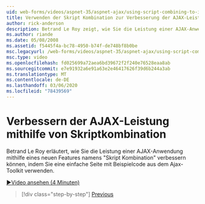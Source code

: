 ```yaml
---
uid: web-forms/videos/aspnet-35/aspnet-ajax/using-script-combining-to-improve-ajax-performance
title: Verwenden der Skript Kombination zur Verbesserung der AJAX-Leistung | Microsoft-Dokumentation
author: rick-anderson
description: Betrand Le Roy zeigt, wie Sie die Leistung einer AJAX-Anwendung mithilfe eines neuen Features namens "Skript Kombination" verbessern können, indem Sie eine einfache Seite mit SAMP verwenden...
ms.author: riande
ms.date: 05/08/2008
ms.assetid: f5445f4a-bc78-4950-b74f-de748bf8b0be
msc.legacyurl: /web-forms/videos/aspnet-35/aspnet-ajax/using-script-combining-to-improve-ajax-performance
msc.type: video
ms.openlocfilehash: fd025699a72aea6bd39672f2f240e76528eaa8ab
ms.sourcegitcommit: e7e91932a6e91a63e2e46417626f39d6b244a3ab
ms.translationtype: MT
ms.contentlocale: de-DE
ms.lasthandoff: 03/06/2020
ms.locfileid: "78439569"
---
```

# <a name="using-script-combining-to-improve-ajax-performance"></a>Verbessern der AJAX-Leistung mithilfe von Skriptkombination

Betrand Le Roy erläutert, wie Sie die Leistung einer AJAX-Anwendung mithilfe eines neuen Features namens "Skript Kombination" verbessern können, indem Sie eine einfache Seite mit Beispielcode aus dem Ajax-Toolkit verwenden.

[&#9654;Video ansehen (4 Minuten)](https://channel9.msdn.com/Blogs/ASP-NET-Site-Videos/using-script-combining-to-improve-ajax-performance)

> [!div class="step-by-step"]
> [Previous](introduction-to-aspnet-ajax-history.md)
